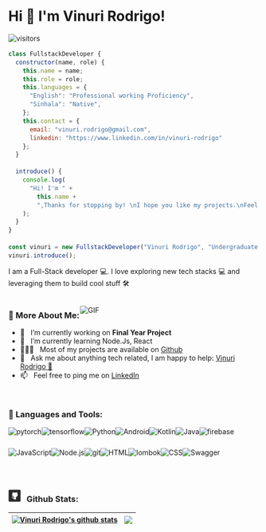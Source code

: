 
# Hi 👋 I'm Vinuri Rodrigo!

![visitors](https://visitor-badge.laobi.icu/badge?page_id=vinurirodrigo.vinurirodrigo)

```javascript
class FullstackDeveloper {
  constructor(name, role) {
    this.name = name;
    this.role = role;
    this.languages = {
      "English": "Professional working Proficiency",
      "Sinhala": "Native",
    };
    this.contact = {
      email: "vinuri.rodrigo@gmail.com",
      linkedin: "https://www.linkedin.com/in/vinuri-rodrigo"
    };
  }

  introduce() {
    console.log(
      "Hi! I'm " +
        this.name +
        ",Thanks for stopping by! \nI hope you like my projects.\nFeel free to ask questions or connect!😊"
    );
  }
}

const vinuri = new FullstackDeveloper("Vinuri Rodrigo", "Undergraduate Student");
vinuri.introduce();

```
I am a Full-Stack developer 💻. I love exploring new tech stacks 💻 and leveraging them to build cool stuff 🛠️ 
<br/>
<br/>

<img align="right" alt="GIF" src="https://raw.githubusercontent.com/rahul-jha98/rahul-jha98/main/techstack.gif" width="360px"/>

### 🧐 More About Me:

- 🔭 &nbsp; I’m currently working on **Final Year Project**
- 🌱 &nbsp; I’m currently learning Node.Js, React 
- 👨🏻‍💻 &nbsp; Most of my projects are available on [Github](https://github.com/vinurirodrigo?tab=repositories)
- 💬 &nbsp; Ask me about anything tech related, I am happy to help: [Vinuri Rodrigo 📧](mailto:vinuri.rodrigo@gmail.com?subject=[GitHub]%20Source%20Question) 
- 📫 &nbsp; Feel free to ping me on [LinkedIn](www.linkedin.com/in/vinuri-rodrigo/)
<br>

### 🔨 Languages and Tools:
<a href="https://pytorch.org/" target="_blank"> <img align="left" src="https://raw.githubusercontent.com/rahul-jha98/github_readme_icons/main/language_and_tools/square/pytorch/pytorch.svg" alt="pytorch" height="42px"/> </a> 
<a href="https://www.tensorflow.org" target="_blank"> <img align="left" src="https://user-images.githubusercontent.com/25181517/223639822-2a01e63a-a7f9-4a39-8930-61431541bc06.png" alt="tensorflow" height="42px"/> </a> 
<a href="https://www.python.org" target="_blank"><img align="left" alt="Python" height ="42px" src="https://user-images.githubusercontent.com/25181517/183423507-c056a6f9-1ba8-4312-a350-19bcbc5a8697.png"></a>
<a href="https://developer.android.com" target="_blank"> <img align="left" alt="Android" height ="42px" src="https://user-images.githubusercontent.com/25181517/117269608-b7dcfb80-ae58-11eb-8e66-6cc8753553f0.png"> </a>
<a href="https://kotlinlang.org" target="_blank"><img align="left" alt="Kotlin" height ="42px" src="https://user-images.githubusercontent.com/25181517/185062810-7ee0c3d2-17f2-4a98-9d8a-a9576947692b.png"></a>
<a href="https://www.java.com" target="_blank"><img align="left" alt="Java" height ="42px" src="https://user-images.githubusercontent.com/25181517/117201156-9a724800-adec-11eb-9a9d-3cd0f67da4bc.png"></a>
<a href="https://firebase.google.com/" target="_blank"> <img align="left" src="https://user-images.githubusercontent.com/25181517/189716855-2c69ca7a-5149-4647-936d-780610911353.png" alt="firebase" height ="42px"/> </a>
<a href="https://developer.mozilla.org/en-US/docs/Web/JavaScript" target="_blank"> <img align="left" alt="JavaScript" height ="42px"  src="https://user-images.githubusercontent.com/25181517/117447155-6a868a00-af3d-11eb-9cfe-245df15c9f3f.png"> </a>
<a href="https://nodejs.org" target="_blank"><img align="left" alt="Node.js" height ="42px" src="https://user-images.githubusercontent.com/25181517/183568594-85e280a7-0d7e-4d1a-9028-c8c2209e073c.png">  </a>
<a href="https://git-scm.com/" target="_blank"> <img src="https://user-images.githubusercontent.com/25181517/192108372-f71d70ac-7ae6-4c0d-8395-51d8870c2ef0.png" align="left" alt="git" height='42px'/>  </a>
<a href="https://developer.mozilla.org/en-US/docs/Learn/HTML/Introduction_to_HTML/Getting_started" target="_blank"><img src="https://user-images.githubusercontent.com/25181517/192158954-f88b5814-d510-4564-b285-dff7d6400dad.png" align="left" alt="HTML" height='42px'/></a>
<a href="https://projectlombok.org/" target="_blank"><img src="https://user-images.githubusercontent.com/25181517/190229463-87fa862f-ccf0-48da-8023-940d287df610.png" align="left" alt="lombok" height='42px'/>  </a>
<a href="https://developer.mozilla.org/en-US/docs/Web/CSS" target="_blank"><img src="https://user-images.githubusercontent.com/25181517/183898674-75a4a1b1-f960-4ea9-abcb-637170a00a75.png" align="left" alt="CSS" height='42px'/>  </a>
<a href="https://swagger.io/docs/" target="_blank"><img src="https://user-images.githubusercontent.com/25181517/186711335-a3729606-5a78-4496-9a36-06efcc74f800.png" align="left" alt="Swagger" height='42px'/>  </a>
<br>
&nbsp;<br>
&nbsp;<br>
&nbsp;<br>
&nbsp;<br>
&nbsp;<be>

### <img src="https://github.com/VINURIRODRIGO/VINURIRODRIGO/blob/main/templates/github.png" width="25" height="25"> &nbsp; Github Stats:
| <a href="https://github.com/vinurirodrigo/github-readme-stats"><img align="center" src="https://github-readme-stats.vercel.app/api?username=VINURIRODRIGO&theme=github_dark_dimmed&show_icons=true" alt="Vinuri Rodrigo's github stats" /></a> | <a href="https://github.com/vinurirodrigo/github-readme-stats"><img align="center" src="https://github-readme-stats.vercel.app/api/top-langs/?username=VINURIRODRIGO&theme=github_dark_dimmed&langs_count=8&layout=compact" /></a> |
| ------------- | ------------- |
